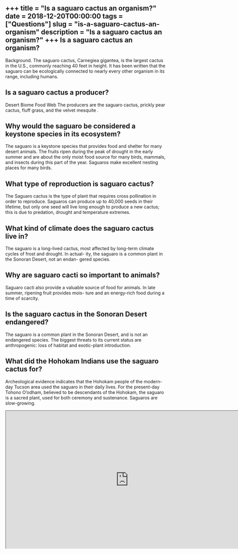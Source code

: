 +++
title = "Is a saguaro cactus an organism?"
date = 2018-12-20T00:00:00
tags = ["Questions"]
slug = "is-a-saguaro-cactus-an-organism"
description = "Is a saguaro cactus an organism?"
+++
Is a saguaro cactus an organism?
--------------------------------

Background. The saguaro cactus, Carnegiea gigantea, is the largest cactus in the U.S., commonly reaching 40 feet in height. It has been written that the saguaro can be ecologically connected to nearly every other organism in its range, including humans.

Is a saguaro cactus a producer?
-------------------------------

Desert Biome Food Web The producers are the saguaro cactus, prickly pear cactus, fluff grass, and the velvet mesquite .

Why would the saguaro be considered a keystone species in its ecosystem?
------------------------------------------------------------------------

The saguaro is a keystone species that provides food and shelter for many desert animals. The fruits ripen during the peak of drought in the early summer and are about the only moist food source for many birds, mammals, and insects during this part of the year. Saguaros make excellent nesting places for many birds.

What type of reproduction is saguaro cactus?
--------------------------------------------

The Saguaro cactus is the type of plant that requires cross pollination in order to reproduce. Saguaros can produce up to 40,000 seeds in their lifetime, but only one seed will live long enough to produce a new cactus; this is due to predation, drought and temperature extremes.

What kind of climate does the saguaro cactus live in?
-----------------------------------------------------

The saguaro is a long-lived cactus, most affected by long-term climate cycles of frost and drought. In actual- ity, the saguaro is a common plant in the Sonoran Desert, not an endan- gered species.

Why are saguaro cacti so important to animals?
----------------------------------------------

Saguaro cacti also provide a valuable source of food for animals. In late summer, ripening fruit provides mois- ture and an energy-rich food during a time of scarcity.

Is the saguaro cactus in the Sonoran Desert endangered?
-------------------------------------------------------

The saguaro is a common plant in the Sonoran Desert, and is not an endangered species. The biggest threats to its current status are anthropogenic: loss of habitat and exotic-plant introduction.

What did the Hohokam Indians use the saguaro cactus for?
--------------------------------------------------------

Archeological evidence indicates that the Hohokam people of the modern-day Tucson area used the saguaro in their daily lives. For the present-day Tohono O’odham, believed to be descendants of the Hohokam, the saguaro is a sacred plant, used for both ceremony and sustenance. Saguaros are slow-growing.

<iframe allow="accelerometer; autoplay; clipboard-write; encrypted-media; gyroscope; picture-in-picture" allowfullscreen="" class="__youtube_prefs__  epyt-is-override  no-lazyload" data-no-lazy="1" data-origheight="433" data-origwidth="770" data-skipgform_ajax_framebjll="" height="433" id="_ytid_93786" loading="lazy" src="https://www.youtube.com/embed/Or0YIZJtXGo?enablejsapi=1&autoplay=0&cc_load_policy=0&cc_lang_pref=&iv_load_policy=1&loop=0&modestbranding=0&rel=1&fs=1&playsinline=0&autohide=2&theme=dark&color=red&controls=1&" title="YouTube player" width="770"></iframe>